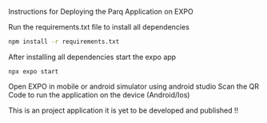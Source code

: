 Instructions for Deploying the Parq Application on EXPO

Run the requirements.txt file to install all dependencies

```cmd 
npm install -r requirements.txt 
```

After installing all dependencies start the expo app 
```
npx expo start
```
Open EXPO in mobile or android simulator using android studio
Scan the QR Code to run the application on the device (Android/Ios)

This is an project application it is yet to be developed and published !!

